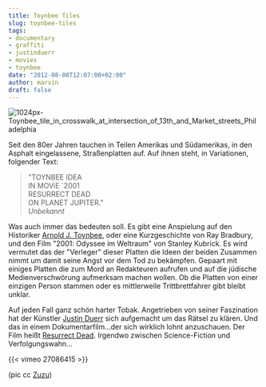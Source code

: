 ```yaml
---
title: Toynbee Tiles
slug: toynbee-tiles
tags:
- documentary
- graffiti
- justinduerr
- movies
- toynbee
date: "2012-08-08T12:07:00+02:00"
author: marvin
draft: false
---
```

![1024px-Toynbee_tile_in_crosswalk_at_intersection_of_13th_and_Market_streets_Philadelphia](/images/1024px-Toynbee_tile_in_crosswalk_at_intersection_of_13th_and_Market_streets_Philadelphia.jpeg)

Seit den 80er Jahren tauchen in Teilen Amerikas und Südamerikas, in den
Asphalt eingelassene, Straßenplatten auf. Auf ihnen steht, in
Variationen, folgender Text:

> "TOYNBEE IDEA  
>  IN MOViE \`2001  
>  RESURRECT DEAD  
>  ON PLANET JUPITER."  
>  <cite>Unbekannt</cite>

Was auch immer das bedeuten soll. Es gibt eine Anspielung auf den
Historiker [Arnold J.
Toynbee](http://en.wikipedia.org/wiki/Arnold_J._Toynbee), oder eine
Kurzgeschichte von Ray Bradbury, und den Film "2001: Odyssee im
Weltraum" von Stanley Kubrick. Es wird vermutet das der "Verleger"
dieser Platten die Ideen der beiden Zusammen nimmt um damit seine Angst
vor dem Tod zu bekämpfen. Gepaart mit einiges Platten die zum Mord an
Redakteuren aufrufen und auf die jüdische Medienverschwörung aufmerksam
machen wollen. Ob die Platten von einer einzigen Person stammen oder es
mittlerweile Trittbrettfahrer gibt bleibt unklar.

Auf jeden Fall ganz schön harter Tobak. Angetrieben von seiner
Faszination hat der Künstler [Justin
Duerr](http://en.wikipedia.org/wiki/Justin_Duerr) sich aufgemacht um das
Rätsel zu klären. Und das in einem Dokumentarfilm...der sich wirklich
lohnt anzuschauen. Der Film heißt [Resurrect
Dead](http://www.resurrectdead.com/). Irgendwo zwischen Science-Fiction
und Verfolgungswahn...

{{< vimeo 27086415 >}}

(pic cc
[Zuzu](http://it.wikipedia.org/wiki/File:Toynbee_tile_in_crosswalk_at_intersection_of_13th_and_Market_streets_Philadelphia.jpeg))
